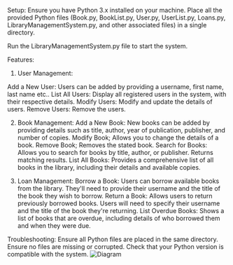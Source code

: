 Setup:
Ensure you have Python 3.x installed on your machine.
Place all the provided Python files (Book.py, BookList.py, User.py, UserList.py, Loans.py, LibraryManagementSystem.py, and other associated files) in a single directory.

Run the LibraryManagementSystem.py file to start the system.

Features:
1. User Management:

Add a New User: Users can be added by providing a username, first name, last name etc..
List All Users: Display all registered users in the system, with their respective details.
Modify Users: Modify and update the details of users.
Remove Users: Remove the users.


2. Book Management:
Add a New Book: New books can be added by providing details such as title, author, year of publication, publisher, and number of copies.
Modify Book; Allows you to change the details of a book.
Remove Book; Removes the stated book.
Search for Books: Allows you to search for books by title, author, or publisher. Returns matching results.
List All Books: Provides a comprehensive list of all books in the library, including their details and available copies.


3. Loan Management:
Borrow a Book: Users can borrow available books from the library. They'll need to provide their username and the title of the book they wish to borrow.
Return a Book: Allows users to return previously borrowed books. Users will need to specify their username and the title of the book they're returning.
List Overdue Books: Shows a list of books that are overdue, including details of who borrowed them and when they were due.

Troubleshooting:
Ensure all Python files are placed in the same directory.
Ensure no files are missing or corrupted.
Check that your Python version is compatible with the system.
![Diagram](https://github.com/Jonfoble/LibraryManagementSystem/assets/91648268/3ad374e6-9322-4794-83f3-41fa32ae2adf)
